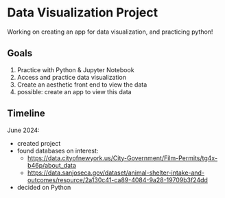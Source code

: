 # Data Visualization Project
Working on creating an app for data visualization, and practicing python!

## Goals
1) Practice with Python & Jupyter Notebook
2) Access and practice data visualization
3) Create an aesthetic front end to view the data
4) possible: create an app to view this data

## Timeline
June 2024:
- created project
- found databases on interest:
    - https://data.cityofnewyork.us/City-Government/Film-Permits/tg4x-b46p/about_data
    - https://data.sanjoseca.gov/dataset/animal-shelter-intake-and-outcomes/resource/2a130c41-ca89-4084-9a28-19709b3f24dd
- decided on Python 

